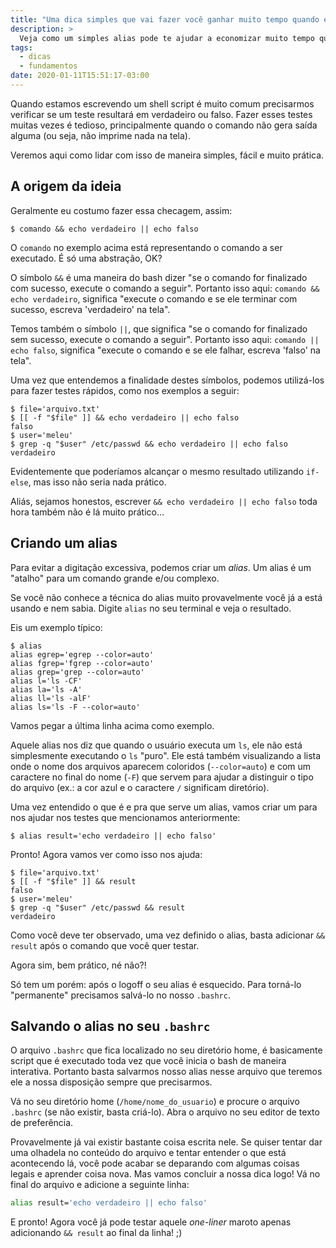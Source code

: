 ```yaml
---
title: "Uma dica simples que vai fazer você ganhar muito tempo quando estiver escrevendo shell scripts"
description: >
  Veja como um simples alias pode te ajudar a economizar muito tempo quando estiver escrevendo e testando trechos dos seus scripts.
tags:
  - dicas
  - fundamentos
date: 2020-01-11T15:51:17-03:00
---
```


Quando estamos escrevendo um shell script é muito comum precisarmos verificar se um teste resultará em verdadeiro ou falso. Fazer esses testes muitas vezes é tedioso, principalmente quando o comando não gera saída alguma (ou seja, não imprime nada na tela).

Veremos aqui como lidar com isso de maneira simples, fácil e muito prática.

## A origem da ideia

Geralmente eu costumo fazer essa checagem, assim:

```shell-session
$ comando && echo verdadeiro || echo falso
```

O `comando` no exemplo acima está representando o comando a ser executado. É só uma abstração, OK?

O símbolo `&&` é uma maneira do bash dizer "se o comando for finalizado com sucesso, execute o comando a seguir". Portanto isso aqui: `comando && echo verdadeiro`, significa "execute o comando e se ele terminar com sucesso, escreva 'verdadeiro' na tela".

Temos também o símbolo `||`, que significa "se o comando for finalizado sem sucesso, execute o comando a seguir". Portanto isso aqui: `comando || echo falso`, significa "execute o comando e se ele falhar, escreva 'falso' na tela".

Uma vez que entendemos a finalidade destes símbolos, podemos utilizá-los para fazer testes rápidos, como nos exemplos a seguir:

```shell-session
$ file='arquivo.txt'
$ [[ -f "$file" ]] && echo verdadeiro || echo falso
falso
$ user='meleu'
$ grep -q "$user" /etc/passwd && echo verdadeiro || echo falso
verdadeiro
```

Evidentemente que poderíamos alcançar o mesmo resultado utilizando `if-else`, mas isso não seria nada prático.

Aliás, sejamos honestos, escrever `&& echo verdadeiro || echo falso` toda hora também não é lá muito prático...


## Criando um alias

Para evitar a digitação excessiva, podemos criar um _alias_. Um alias é um "atalho" para um comando grande e/ou complexo.

Se você não conhece a técnica do alias muito provavelmente você já a está usando e nem sabia. Digite `alias` no seu terminal e veja o resultado.

Eis um exemplo típico:

```shell-session
$ alias
alias egrep='egrep --color=auto'
alias fgrep='fgrep --color=auto'
alias grep='grep --color=auto'
alias l='ls -CF'
alias la='ls -A'
alias ll='ls -alF'
alias ls='ls -F --color=auto'
```

Vamos pegar a última linha acima como exemplo.

Aquele alias nos diz que quando o usuário executa um `ls`, ele não está simplesmente executando o `ls` "puro". Ele está também visualizando a lista onde o nome dos arquivos aparecem coloridos (`--color=auto`) e com um caractere no final do nome (`-F`) que servem para ajudar a distinguir o tipo do arquivo (ex.: a cor azul e o caractere `/` significam diretório).

Uma vez entendido o que é e pra que serve um alias, vamos criar um para nos ajudar nos testes que mencionamos anteriormente:

```shell-session
$ alias result='echo verdadeiro || echo falso'
```

Pronto! Agora vamos ver como isso nos ajuda:

```shell-session
$ file='arquivo.txt'
$ [[ -f "$file" ]] && result
falso
$ user='meleu'
$ grep -q "$user" /etc/passwd && result
verdadeiro
```

Como você deve ter observado, uma vez definido o alias, basta adicionar `&& result` após o comando que você quer testar.

Agora sim, bem prático, né não?!

Só tem um porém: após o logoff o seu alias é esquecido. Para torná-lo "permanente" precisamos salvá-lo no nosso `.bashrc`.


## Salvando o alias no seu `.bashrc`

O arquivo `.bashrc` que fica localizado no seu diretório home, é basicamente script que é executado toda vez que você inicia o bash de maneira interativa. Portanto basta salvarmos nosso alias nesse arquivo que teremos ele a nossa disposição sempre que precisarmos.

Vá no seu diretório home (`/home/nome_do_usuario`) e procure o arquivo `.bashrc` (se não existir, basta criá-lo). Abra o arquivo no seu editor de texto de preferência.

Provavelmente já vai existir bastante coisa escrita nele. Se quiser tentar dar uma olhadela no conteúdo do arquivo e tentar entender o que está acontecendo lá, você pode acabar se deparando com algumas coisas legais e aprender coisa nova. Mas vamos concluir a nossa dica logo! Vá no final do arquivo e adicione a seguinte linha:

```bash
alias result='echo verdadeiro || echo falso'
```

E pronto! Agora você já pode testar aquele _one-liner_ maroto apenas adicionando `&& result` ao final da linha! ;)
